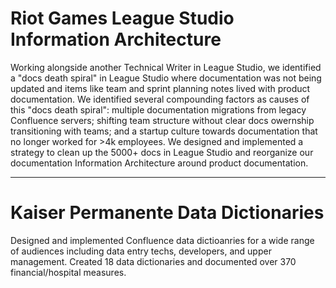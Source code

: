 # Riot Games League Studio Information Architecture

Working alongside another Technical Writer in League Studio, we identified a "docs death spiral" in League Studio where documentation was not being updated and items like team and sprint planning notes lived with product documentation. We identified several compounding factors as causes of this "docs death spiral": multiple documentation migrations from legacy Confluence servers; shifting team structure without clear docs owernship transitioning with teams; and a startup culture towards documentation that no longer worked for >4k employees. We designed and implemented a strategy to clean up the 5000+ docs in League Studio and reorganize our documentation Information Architecture around product documentation.

---

# Kaiser Permanente Data Dictionaries

Designed and implemented Confluence data dictioanries for a wide range of audiences including data entry techs, developers, and upper management. Created 18 data dictionaries and documented over 370 financial/hospital measures.
